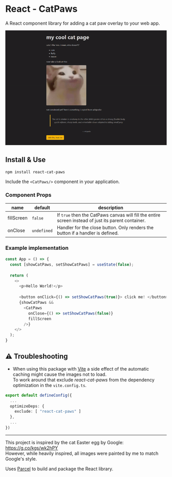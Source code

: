 # React - CatPaws

A React component library for adding a cat paw overlay to your web app.

![preview](https://raw.githubusercontent.com/DrHaid/react-cat-paws/main/preview.gif)

## Install & Use

```
npm install react-cat-paws
```

Include the `<CatPaws/>` component in your application.

### Component Props
|name|default|description|
|---|---|---|
|fillScreen|`false`|If `true` then the CatPaws canvas will fill the entire screen instead of just its parent container. |
|onClose|`undefined`|Handler for the close button. Only renders the button if a handler is defined.|

### Example implementation
```typescript
const App = () => {
  const [showCatPaws, setShowCatPaws] = useState(false);

  return (
    <> 
      <p>Hello World!</p>
      
      <button onClick={() => setShowCatPaws(true)}> click me! </button>
      {showCatPaws && 
        <CatPaws 
          onClose={() => setShowCatPaws(false)}
          fillScreen
        />}
    </>
  );
}
```

## ⚠️ Troubleshooting
- When using this package with [Vite](https://vitejs.dev/) a side effect of the automatic caching might cause the images not to load.  
To work around that exclude _react-cat-paws_ from the dependency optimization in the `vite.config.ts`.
``` typescript
export default defineConfig({
  ...
  optimizeDeps: {
    exclude: [ "react-cat-paws" ]
  },
  ...
})
```

---
This project is inspired by the cat Easter egg by Google: https://g.co/kgs/wk2hPY  
However, while heavily inspired, all images were painted by me to match Google's style.

Uses [Parcel](https://parceljs.org/) to build and package the React library.

